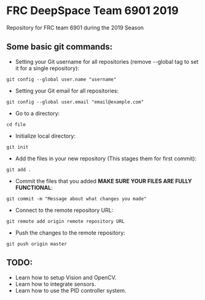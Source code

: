 # FRC DeepSpace Team 6901 2019
Repository for FRC team 6901 during the 2019 Season

## Some basic git commands:

* Setting your Git username for all repositories (remove --global tag to set it for a single repository):
```
git config --global user.name "username"
```
* Setting your Git email for all repositories:
```
git config --global user.email "email@example.com"
```
* Go to a directory:
```
cd file
```
* Initialize local directory:
```
git init
```
* Add the files in your new repository (This stages them for first commit):
```
git add .
```
* Commit the files that you added **MAKE SURE YOUR FILES ARE FULLY FUNCTIONAL**:
```
git commit -m "Message about what changes you made"
```
* Connect to the remote repository URL:
```
git remote add origin remote repository URL
```
* Push the changes to the remote repository: 
```
git push origin master
```

## TODO: 
* Learn how to setup Vision and OpenCV.
* Learn how to integrate sensors.
* Learn how to use the PID controller system.
